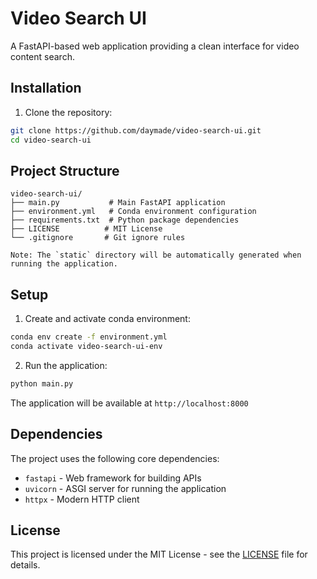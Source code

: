# Video Search UI

A FastAPI-based web application providing a clean interface for video content search.

## Installation

1. Clone the repository:
```bash
git clone https://github.com/daymade/video-search-ui.git
cd video-search-ui
```

## Project Structure

```
video-search-ui/
├── main.py           # Main FastAPI application
├── environment.yml   # Conda environment configuration
├── requirements.txt  # Python package dependencies
├── LICENSE          # MIT License
└── .gitignore       # Git ignore rules

Note: The `static` directory will be automatically generated when running the application.
```

## Setup

1. Create and activate conda environment:
```bash
conda env create -f environment.yml
conda activate video-search-ui-env
```

2. Run the application:
```bash
python main.py
```

The application will be available at `http://localhost:8000`

## Dependencies

The project uses the following core dependencies:
- `fastapi` - Web framework for building APIs
- `uvicorn` - ASGI server for running the application
- `httpx` - Modern HTTP client

## License

This project is licensed under the MIT License - see the [LICENSE](LICENSE) file for details.
